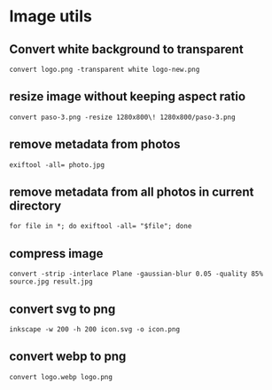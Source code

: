 # Image utils

## Convert white background to transparent
`convert logo.png -transparent white logo-new.png`

## resize image without keeping aspect ratio
`convert paso-3.png -resize 1280x800\! 1280x800/paso-3.png`

## remove metadata from photos
`exiftool -all= photo.jpg`

## remove metadata from all photos in current directory
`for file in *; do exiftool -all= "$file"; done`

## compress image
`convert -strip -interlace Plane -gaussian-blur 0.05 -quality 85% source.jpg result.jpg`

## convert svg to png
`inkscape -w 200 -h 200 icon.svg -o icon.png`

## convert webp to png
`convert logo.webp logo.png`

